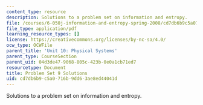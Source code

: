 ```yaml
---
content_type: resource
description: Solutions to a problem set on information and entropy.
file: /courses/6-050j-information-and-entropy-spring-2008/cd7db6b9c5a0716b9dd63ae8ed44041d_MIT6_050JS08_ps_09_sol.pdf
file_type: application/pdf
learning_resource_types: []
license: https://creativecommons.org/licenses/by-nc-sa/4.0/
ocw_type: OCWFile
parent_title: 'Unit 10: Physical Systems'
parent_type: CourseSection
parent_uid: 04d3de47-9068-805c-423b-0e0a1cb71ed7
resourcetype: Document
title: Problem Set 9 Solutions
uid: cd7db6b9-c5a0-716b-9dd6-3ae8ed44041d
---
```

Solutions to a problem set on information and entropy.